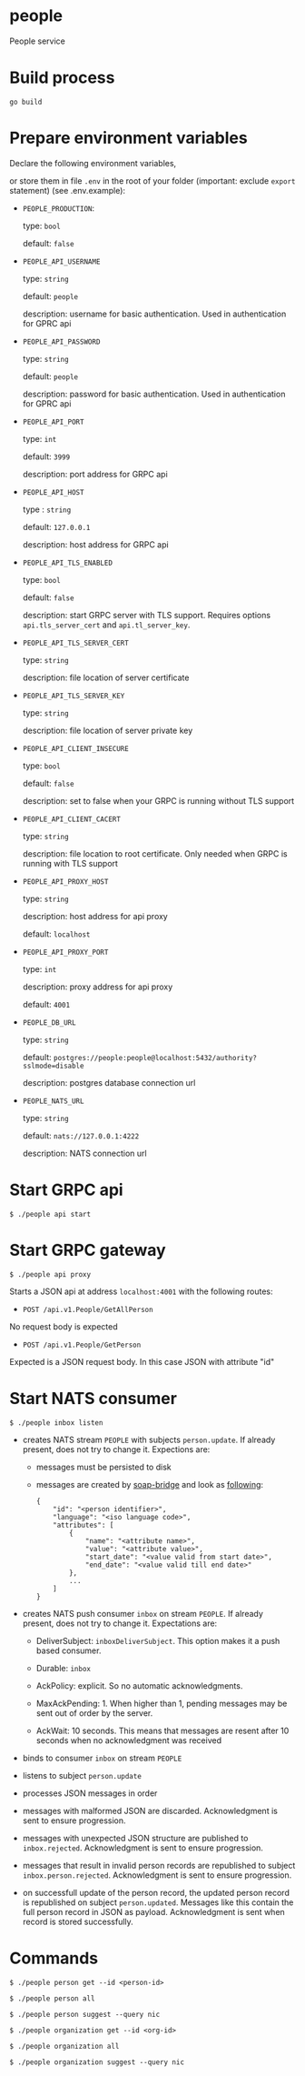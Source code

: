 # people
People service

# Build process

```
go build
```

# Prepare environment variables

Declare the following environment variables,

or store them in file `.env` in the root of your folder (important: exclude `export` statement)
(see .env.example):

* `PEOPLE_PRODUCTION`:

  type: `bool`

  default: `false`

* `PEOPLE_API_USERNAME`

  type: `string`

  default: `people`

  description: username for basic authentication. Used in authentication for GPRC api

* `PEOPLE_API_PASSWORD`

  type: `string`

  default: `people`

  description: password for basic authentication. Used in authentication for GPRC api

* `PEOPLE_API_PORT`

  type: `int`

  default: `3999`

  description: port address for GRPC api

* `PEOPLE_API_HOST`

  type : `string`

  default: `127.0.0.1`

  description: host address for GRPC api

* `PEOPLE_API_TLS_ENABLED`

  type: `bool`

  default: `false`

  description: start GRPC server with TLS support. Requires options `api.tls_server_cert` and `api.tl_server_key`.

* `PEOPLE_API_TLS_SERVER_CERT`

  type: `string`

  description: file location of server certificate

* `PEOPLE_API_TLS_SERVER_KEY`

  type: `string`

  description: file location of server private key

* `PEOPLE_API_CLIENT_INSECURE`

  type: `bool`

  default: `false`

  description: set to false when your GRPC is running without TLS support

* `PEOPLE_API_CLIENT_CACERT`

  type: `string`

  description: file location to root certificate. Only needed when GRPC is running with TLS support

* `PEOPLE_API_PROXY_HOST`

  type: `string`

  description: host address for api proxy

  default: `localhost`

* `PEOPLE_API_PROXY_PORT`

  type: `int`

  description: proxy address for api proxy

  default: `4001`

* `PEOPLE_DB_URL`

  type: `string`

  default: `postgres://people:people@localhost:5432/authority?sslmode=disable`

  description: postgres database connection url

* `PEOPLE_NATS_URL`

  type: `string`

  default: `nats://127.0.0.1:4222`

  description: NATS connection url

# Start GRPC api

```
$ ./people api start
```

# Start GRPC gateway


```
$ ./people api proxy
```

Starts a JSON api at address `localhost:4001` with the following routes:

* `POST /api.v1.People/GetAllPerson`

No request body is expected

* `POST /api.v1.People/GetPerson`

Expected is a JSON request body. In this case JSON with attribute "id"

# Start NATS consumer

```
$ ./people inbox listen
```

* creates NATS stream `PEOPLE` with subjects `person.update`. If already present, does not try to change it. Expections are:

  * messages must be persisted to disk

  * messages are created by [soap-bridge](https://github.com/ugent-library/soap-bridge) and look as [following](https://github.com/ugent-library/soap-bridge/blob/main/main.go#L59):

    ```
    {
        "id": "<person identifier>",
        "language": "<iso language code>",
        "attributes": [
            {
                "name": "<attribute name>",
                "value": "<attribute value>",
                "start_date": "<value valid from start date>",
                "end_date": "<value valid till end date>"
            },
            ...
        ]
    }
    ```

* creates NATS push consumer `inbox` on stream `PEOPLE`. If already present, does not try to change it. Expectations are:

  * DeliverSubject: `inboxDeliverSubject`. This option makes it a push based consumer.

  * Durable: `inbox`

  * AckPolicy: explicit. So no automatic acknowledgments.

  * MaxAckPending: 1. When higher than 1, pending messages may be sent out of order by the server.

  * AckWait: 10 seconds. This means that messages are resent after 10 seconds when no acknowledgment was received

* binds to consumer `inbox` on stream `PEOPLE`

* listens to subject `person.update`

* processes JSON messages in order

* messages with malformed JSON are discarded. Acknowledgment is sent to ensure progression.

* messages with unexpected JSON structure are published to `inbox.rejected`. Acknowledgment is sent to ensure progression.

* messages that result in invalid person records are republished to subject `inbox.person.rejected`. Acknowledgment is sent to ensure progression.

* on successfull update of the person record, the updated person record is republished on subject `person.updated`. Messages like this contain the full person record in JSON as payload. Acknowledgment is sent when record is stored successfully.

# Commands

```
$ ./people person get --id <person-id>
```

```
$ ./people person all
```

```
$ ./people person suggest --query nic
```

```
$ ./people organization get --id <org-id>
```

```
$ ./people organization all
```

```
$ ./people organization suggest --query nic
```
